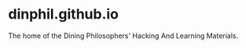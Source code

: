dinphil.github.io
=================

The home of the Dining Philosophers' Hacking And Learning Materials.

